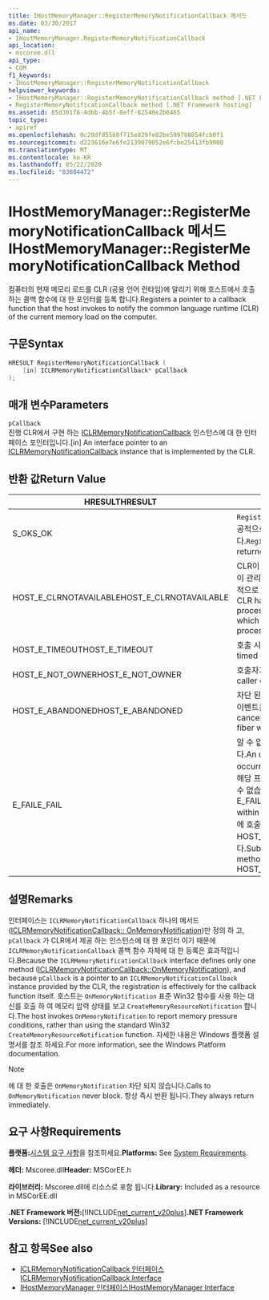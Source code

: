 ```yaml
---
title: IHostMemoryManager::RegisterMemoryNotificationCallback 메서드
ms.date: 03/30/2017
api_name:
- IHostMemoryManager.RegisterMemoryNotificationCallback
api_location:
- mscoree.dll
api_type:
- COM
f1_keywords:
- IHostMemoryManager::RegisterMemoryNotificationCallback
helpviewer_keywords:
- IHostMemoryManager::RegisterMemoryNotificationCallback method [.NET Framework hosting]
- RegisterMemoryNotificationCallback method [.NET Framework hosting]
ms.assetid: 65d301f6-4dbb-4b5f-8eff-82540e2b6465
topic_type:
- apiref
ms.openlocfilehash: 0c20df85560f715e829fe02be599788854fcb0f1
ms.sourcegitcommit: d223616e7e6fe2139079052e6fcbe25413fb9900
ms.translationtype: MT
ms.contentlocale: ko-KR
ms.lasthandoff: 05/22/2020
ms.locfileid: "83804472"
---
```

# <a name="ihostmemorymanagerregistermemorynotificationcallback-method"></a><span data-ttu-id="d9e3c-102">IHostMemoryManager::RegisterMemoryNotificationCallback 메서드</span><span class="sxs-lookup"><span data-stu-id="d9e3c-102">IHostMemoryManager::RegisterMemoryNotificationCallback Method</span></span>
<span data-ttu-id="d9e3c-103">컴퓨터의 현재 메모리 로드를 CLR (공용 언어 런타임)에 알리기 위해 호스트에서 호출 하는 콜백 함수에 대 한 포인터를 등록 합니다.</span><span class="sxs-lookup"><span data-stu-id="d9e3c-103">Registers a pointer to a callback function that the host invokes to notify the common language runtime (CLR) of the current memory load on the computer.</span></span>  
  
## <a name="syntax"></a><span data-ttu-id="d9e3c-104">구문</span><span class="sxs-lookup"><span data-stu-id="d9e3c-104">Syntax</span></span>  
  
```cpp  
HRESULT RegisterMemoryNotificationCallback (  
    [in] ICLRMemoryNotificationCallback* pCallback  
);  
```  
  
## <a name="parameters"></a><span data-ttu-id="d9e3c-105">매개 변수</span><span class="sxs-lookup"><span data-stu-id="d9e3c-105">Parameters</span></span>  
 `pCallback`  
 <span data-ttu-id="d9e3c-106">진행 CLR에서 구현 하는 [ICLRMemoryNotificationCallback](iclrmemorynotificationcallback-interface.md) 인스턴스에 대 한 인터페이스 포인터입니다.</span><span class="sxs-lookup"><span data-stu-id="d9e3c-106">[in] An interface pointer to an [ICLRMemoryNotificationCallback](iclrmemorynotificationcallback-interface.md) instance that is implemented by the CLR.</span></span>  
  
## <a name="return-value"></a><span data-ttu-id="d9e3c-107">반환 값</span><span class="sxs-lookup"><span data-stu-id="d9e3c-107">Return Value</span></span>  
  
|<span data-ttu-id="d9e3c-108">HRESULT</span><span class="sxs-lookup"><span data-stu-id="d9e3c-108">HRESULT</span></span>|<span data-ttu-id="d9e3c-109">Description</span><span class="sxs-lookup"><span data-stu-id="d9e3c-109">Description</span></span>|  
|-------------|-----------------|  
|<span data-ttu-id="d9e3c-110">S_OK</span><span class="sxs-lookup"><span data-stu-id="d9e3c-110">S_OK</span></span>|<span data-ttu-id="d9e3c-111">`RegisterMemoryNotificationCallback`성공적으로 반환 되었습니다.</span><span class="sxs-lookup"><span data-stu-id="d9e3c-111">`RegisterMemoryNotificationCallback` returned successfully.</span></span>|  
|<span data-ttu-id="d9e3c-112">HOST_E_CLRNOTAVAILABLE</span><span class="sxs-lookup"><span data-stu-id="d9e3c-112">HOST_E_CLRNOTAVAILABLE</span></span>|<span data-ttu-id="d9e3c-113">CLR이 프로세스에 로드 되지 않았거나 CLR이 관리 코드를 실행할 수 없거나 호출을 성공적으로 처리할 수 없는 상태에 있습니다.</span><span class="sxs-lookup"><span data-stu-id="d9e3c-113">The CLR has not been loaded into a process, or the CLR is in a state in which it cannot run managed code or process the call successfully.</span></span>|  
|<span data-ttu-id="d9e3c-114">HOST_E_TIMEOUT</span><span class="sxs-lookup"><span data-stu-id="d9e3c-114">HOST_E_TIMEOUT</span></span>|<span data-ttu-id="d9e3c-115">호출 시간이 초과 되었습니다.</span><span class="sxs-lookup"><span data-stu-id="d9e3c-115">The call timed out.</span></span>|  
|<span data-ttu-id="d9e3c-116">HOST_E_NOT_OWNER</span><span class="sxs-lookup"><span data-stu-id="d9e3c-116">HOST_E_NOT_OWNER</span></span>|<span data-ttu-id="d9e3c-117">호출자가 잠금을 소유 하지 않습니다.</span><span class="sxs-lookup"><span data-stu-id="d9e3c-117">The caller does not own the lock.</span></span>|  
|<span data-ttu-id="d9e3c-118">HOST_E_ABANDONED</span><span class="sxs-lookup"><span data-stu-id="d9e3c-118">HOST_E_ABANDONED</span></span>|<span data-ttu-id="d9e3c-119">차단 된 스레드나 파이버에서 대기 하는 동안 이벤트를 취소 했습니다.</span><span class="sxs-lookup"><span data-stu-id="d9e3c-119">An event was canceled while a blocked thread or fiber was waiting on it.</span></span>|  
|<span data-ttu-id="d9e3c-120">E_FAIL</span><span class="sxs-lookup"><span data-stu-id="d9e3c-120">E_FAIL</span></span>|<span data-ttu-id="d9e3c-121">알 수 없는 치명적인 오류가 발생 했습니다.</span><span class="sxs-lookup"><span data-stu-id="d9e3c-121">An unknown catastrophic failure occurred.</span></span> <span data-ttu-id="d9e3c-122">메서드가 E_FAIL 반환 하는 경우 해당 프로세스 내에서 더 이상 CLR을 사용할 수 없습니다.</span><span class="sxs-lookup"><span data-stu-id="d9e3c-122">When a method returns E_FAIL, the CLR is no longer usable within the process.</span></span> <span data-ttu-id="d9e3c-123">호스팅 메서드를 이후에 호출 하면 HOST_E_CLRNOTAVAILABLE 반환 됩니다.</span><span class="sxs-lookup"><span data-stu-id="d9e3c-123">Subsequent calls to hosting methods return HOST_E_CLRNOTAVAILABLE.</span></span>|  
  
## <a name="remarks"></a><span data-ttu-id="d9e3c-124">설명</span><span class="sxs-lookup"><span data-stu-id="d9e3c-124">Remarks</span></span>  
 <span data-ttu-id="d9e3c-125">인터페이스는 `ICLRMemoryNotificationCallback` 하나의 메서드 ([ICLRMemoryNotificationCallback:: OnMemoryNotification](iclrmemorynotificationcallback-onmemorynotification-method.md))만 정의 하 고, `pCallback` 가 CLR에서 제공 하는 인스턴스에 대 한 포인터 이기 때문에 `ICLRMemoryNotificationCallback` 콜백 함수 자체에 대 한 등록은 효과적입니다.</span><span class="sxs-lookup"><span data-stu-id="d9e3c-125">Because the `ICLRMemoryNotificationCallback` interface defines only one method ([ICLRMemoryNotificationCallback::OnMemoryNotification](iclrmemorynotificationcallback-onmemorynotification-method.md)), and because `pCallback` is a pointer to an `ICLRMemoryNotificationCallback` instance provided by the CLR, the registration is effectively for the callback function itself.</span></span> <span data-ttu-id="d9e3c-126">호스트는 `OnMemoryNotification` 표준 Win32 함수를 사용 하는 대신를 호출 하 여 메모리 압력 상태를 보고 `CreateMemoryResourceNotification` 합니다.</span><span class="sxs-lookup"><span data-stu-id="d9e3c-126">The host invokes `OnMemoryNotification` to report memory pressure conditions, rather than using the standard Win32 `CreateMemoryResourceNotification` function.</span></span> <span data-ttu-id="d9e3c-127">자세한 내용은 Windows 플랫폼 설명서를 참조 하세요.</span><span class="sxs-lookup"><span data-stu-id="d9e3c-127">For more information, see the Windows Platform documentation.</span></span>  
  
> [!NOTE]
> <span data-ttu-id="d9e3c-128">에 대 한 호출은 `OnMemoryNotification` 차단 되지 않습니다.</span><span class="sxs-lookup"><span data-stu-id="d9e3c-128">Calls to `OnMemoryNotification` never block.</span></span> <span data-ttu-id="d9e3c-129">항상 즉시 반환 됩니다.</span><span class="sxs-lookup"><span data-stu-id="d9e3c-129">They always return immediately.</span></span>  
  
## <a name="requirements"></a><span data-ttu-id="d9e3c-130">요구 사항</span><span class="sxs-lookup"><span data-stu-id="d9e3c-130">Requirements</span></span>  
 <span data-ttu-id="d9e3c-131">**플랫폼:**[시스템 요구 사항](../../get-started/system-requirements.md)을 참조하세요.</span><span class="sxs-lookup"><span data-stu-id="d9e3c-131">**Platforms:** See [System Requirements](../../get-started/system-requirements.md).</span></span>  
  
 <span data-ttu-id="d9e3c-132">**헤더:** Mscoree.dll</span><span class="sxs-lookup"><span data-stu-id="d9e3c-132">**Header:** MSCorEE.h</span></span>  
  
 <span data-ttu-id="d9e3c-133">**라이브러리:** Mscoree.dll에 리소스로 포함 됩니다.</span><span class="sxs-lookup"><span data-stu-id="d9e3c-133">**Library:** Included as a resource in MSCorEE.dll</span></span>  
  
 <span data-ttu-id="d9e3c-134">**.NET Framework 버전:**[!INCLUDE[net_current_v20plus](../../../../includes/net-current-v20plus-md.md)]</span><span class="sxs-lookup"><span data-stu-id="d9e3c-134">**.NET Framework Versions:** [!INCLUDE[net_current_v20plus](../../../../includes/net-current-v20plus-md.md)]</span></span>  
  
## <a name="see-also"></a><span data-ttu-id="d9e3c-135">참고 항목</span><span class="sxs-lookup"><span data-stu-id="d9e3c-135">See also</span></span>

- [<span data-ttu-id="d9e3c-136">ICLRMemoryNotificationCallback 인터페이스</span><span class="sxs-lookup"><span data-stu-id="d9e3c-136">ICLRMemoryNotificationCallback Interface</span></span>](iclrmemorynotificationcallback-interface.md)
- [<span data-ttu-id="d9e3c-137">IHostMemoryManager 인터페이스</span><span class="sxs-lookup"><span data-stu-id="d9e3c-137">IHostMemoryManager Interface</span></span>](ihostmemorymanager-interface.md)
